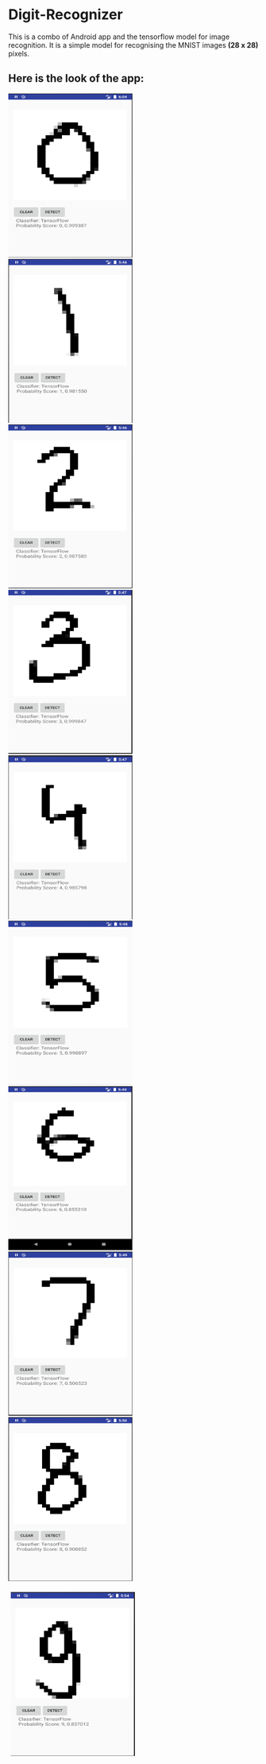# Digit-Recognizer
This is a combo of Android app and the tensorflow model for image recognition.
It is a simple model for recognising the MNIST images <b>(28 x 28)</b> pixels. 

## Here is the look of the app:
<kbd>
<img width="250" height="330" src="https://raw.githubusercontent.com/vedantgoswami/Digit-Recognizer/main/images2/0.PNG">
<img width="250" height="330" src="https://raw.githubusercontent.com/vedantgoswami/Digit-Recognizer/main/images2/1.PNG">
<img width="250" height="330" src="https://raw.githubusercontent.com/vedantgoswami/Digit-Recognizer/main/images2/2.PNG">
<img width="250" height="330" src="https://raw.githubusercontent.com/vedantgoswami/Digit-Recognizer/main/images2/3.PNG">
<img width="250" height="330" src="https://raw.githubusercontent.com/vedantgoswami/Digit-Recognizer/main/images2/4.PNG">
<img width="250" height="330" src="https://raw.githubusercontent.com/vedantgoswami/Digit-Recognizer/main/images2/5.PNG">
<img width="250" height="330" src="https://raw.githubusercontent.com/vedantgoswami/Digit-Recognizer/main/images2/6.PNG">
<img width="250" height="330" src="https://raw.githubusercontent.com/vedantgoswami/Digit-Recognizer/main/images2/7.PNG">
<img width="250" height="330" src="https://raw.githubusercontent.com/vedantgoswami/Digit-Recognizer/main/images2/8.PNG">
  <p style="padding: 5px">
    <img width="250" height="330" src="https://raw.githubusercontent.com/vedantgoswami/Digit-Recognizer/main/images2/9.PNG">
  </p>
</kbd>
 
